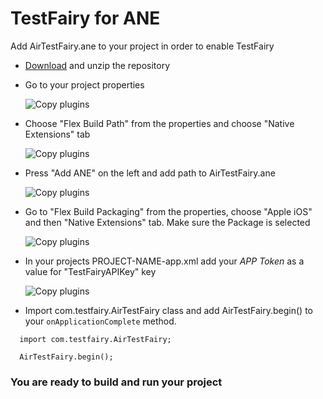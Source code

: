 # TestFairy for ANE

Add AirTestFairy.ane to your project in order to enable TestFairy

* [Download](https://app.testfairy.com/sdk/TestFairySDK-1.4.4.ane) and unzip the repository
* Go to your project properties

  ![Copy plugins](https://github.com/adamkan/ane/blob/master/properties.png)
  
* Choose "Flex Build Path" from the properties and choose "Native Extensions" tab

  ![Copy plugins](https://github.com/adamkan/ane/blob/master/build_path.png)
  
* Press "Add ANE" on the left and add path to AirTestFairy.ane

  ![Copy plugins](https://github.com/adamkan/ane/blob/master/ane.png)
  
* Go to "Flex Build Packaging" from the properties, choose "Apple iOS" and then "Native Extensions" tab. 
  Make sure the Package is selected
  
  ![Copy plugins](https://github.com/adamkan/ane/blob/master/package.png)
  
* In your projects PROJECT-NAME-app.xml add your *APP Token* as a value for "TestFairyAPIKey" key

  ![Copy plugins](https://github.com/adamkan/ane/blob/master/key.png)
  
* Import com.testfairy.AirTestFairy class and add AirTestFairy.begin() to your `onApplicationComplete` method.

```
  import com.testfairy.AirTestFairy;

  AirTestFairy.begin();
```

### You are ready to build and run your project
